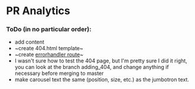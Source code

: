 # PR Analytics

### ToDo (in no particular order):

- add content
- ~create 404.html template~
- ~create [errorhandler route](http://flask.pocoo.org/docs/1.0/patterns/errorpages/)~
- I wasn't sure how to test the 404 page, but I'm pretty sure I did it right, you can look at the branch adding_404, and change anything if necessary before merging to master
- make carousel text the same (position, size, etc.) as the jumbotron text. 
